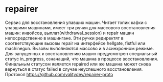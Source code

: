 # repairer

Сервис для восстановления упавших машин. 
Читает топик кафки с упавшими машинами, имеет три ручки для  массового восстановления машин: 
инвойсов, выплат(withdrawal_session) и repair машин непосредственно в машингане.
Эти ручки редиректят в соответствующие вызовы repair на интерфейсе hellgate, fistful или machinegun.
Вызовы выполняются массово и в асинхронном режиме. Для запущенных к восстановлению машин предусмотрен
специальный статус in_progress, означащий, что машина в процессе восстановления. 
Финальным статусом является repaired или же машина может снова вернуться в статус failed 
в случае неуспешного восстановления. 
Протокол https://github.com/valitydev/repairer-proto